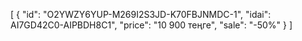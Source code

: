[
  {
    "id": "O2YWZY6YUP-M269I2S3JD-K70FBJNMDC-1",
    "idai": AI7GD42C0-AIPBDH8C1",
    "price": "10 900 теңге",
    "sale": "-50%"
  }
]